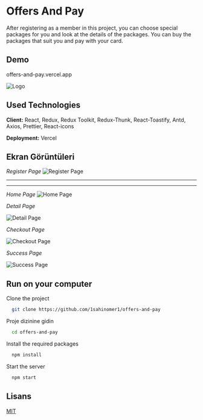 # Offers And Pay

After registering as a member in this project, you can choose special packages for you and look at the details of the packages.
You can buy the packages that suit you and pay with your card.

## Demo

offers-and-pay.vercel.app

![Logo](https://egirisim.com/wp-content/uploads/2022/09/paramtech.jpeg)

## Used Technologies

**Client:** React, Redux, Redux Toolkit, Redux-Thunk, React-Toastify, Antd, Axios, Prettier, React-icons

**Deployment:** Vercel

## Ekran Görüntüleri

_Register Page_
![Register Page](https://i.hizliresim.com/4lisnju.jpg)

---

---

_Home Page_
![Home Page](https://i.hizliresim.com/mef00xq.jpg)

_Detail Page_

![Detail Page](https://i.hizliresim.com/f2cr8yy.jpg)

_Checkout Page_

![Checkout Page](https://i.hizliresim.com/4c5qhts.jpg)

_Success Page_

![Success Page](https://i.hizliresim.com/g9y0ov0.jpg)

## Run on your computer

Clone the project

```bash
  git clone https://github.com/1sahinomer1/offers-and-pay
```

Proje dizinine gidin

```bash
  cd offers-and-pay
```

Install the required packages

```bash
  npm install
```

Start the server

```bash
  npm start
```

## Lisans

[MIT](https://choosealicense.com/licenses/mit/)
